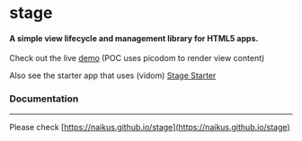# stage
#### A simple view lifecycle and management library for HTML5 apps.

Check out the live [demo](https://codepen.io/naikus/project/full/AzkkER) 
(POC uses picodom to render view content)

Also see the starter app that uses (vidom) [Stage Starter](https://github.com/naikus/stage-starter)
### Documentation
-----

Please check [https://naikus.github.io/stage](https://naikus.github.io/stage)
